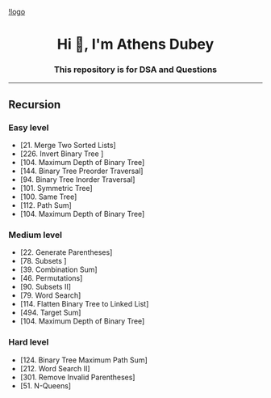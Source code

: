 [!logo]("https://media.geeksforgeeks.org/wp-content/uploads/20211118125839/PythonDataStructuresandAlgorithms.png")
<h1 align="center">Hi 👋, I'm Athens Dubey</h1>
<h3 align="center"> This repository is for DSA and Questions</h3>


<hr/>

## Recursion
### Easy level
- [21. Merge Two Sorted Lists]
- [226. Invert Binary Tree ]
- [104. Maximum Depth of Binary Tree]
- [144. Binary Tree Preorder Traversal]
- [94. Binary Tree Inorder Traversal]
- [101. Symmetric Tree]
- [100. Same Tree]
- [112. Path Sum]
- [104. Maximum Depth of Binary Tree]

### Medium level
- [22. Generate Parentheses]
- [78. Subsets ]
- [39. Combination Sum]
- [46. Permutations]
- [90. Subsets II]
- [79. Word Search]
- [114. Flatten Binary Tree to Linked List]
- [494. Target Sum]
- [104. Maximum Depth of Binary Tree]

### Hard level
- [124. Binary Tree Maximum Path Sum]
- [212. Word Search II]
- [301. Remove Invalid Parentheses]
- [51. N-Queens]

